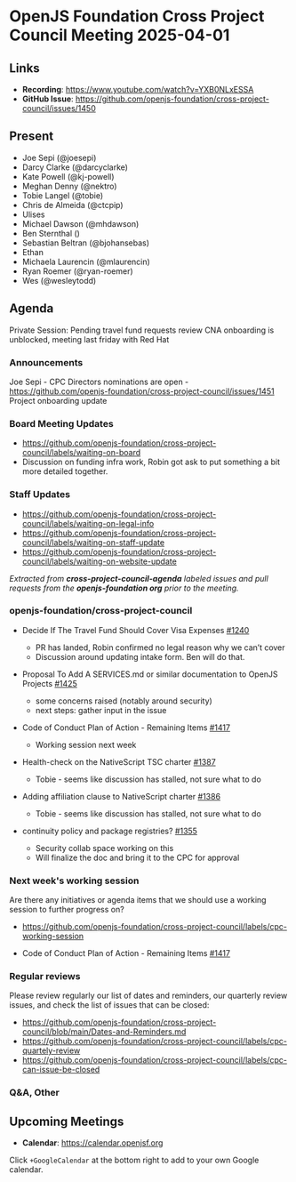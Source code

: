 # OpenJS Foundation Cross Project Council Meeting 2025-04-01

## Links

* **Recording**: https://www.youtube.com/watch?v=YXB0NLxESSA
* **GitHub Issue**: https://github.com/openjs-foundation/cross-project-council/issues/1450

## Present

* Joe Sepi (@joesepi)
* Darcy Clarke (@darcyclarke)
* Kate Powell (@kj-powell)
* Meghan Denny (@nektro)
* Tobie Langel (@tobie)
* Chris de Almeida (@ctcpip)
* Ulises
* Michael Dawson (@mhdawson)
* Ben Sternthal ()
* Sebastian Beltran (@bjohansebas)
* Ethan
* Michaela Laurencin (@mlaurencin)
* Ryan Roemer (@ryan-roemer)
* Wes (@wesleytodd)


## Agenda
Private Session: Pending travel fund requests review
CNA onboarding is unblocked, meeting last friday with Red Hat

### Announcements

Joe Sepi - CPC Directors nominations are open - https://github.com/openjs-foundation/cross-project-council/issues/1451
Project onboarding update

### Board Meeting Updates

- https://github.com/openjs-foundation/cross-project-council/labels/waiting-on-board
- Discussion on funding infra work, Robin got ask to put something a bit more detailed together.

### Staff Updates

- https://github.com/openjs-foundation/cross-project-council/labels/waiting-on-legal-info
- https://github.com/openjs-foundation/cross-project-council/labels/waiting-on-staff-update
- https://github.com/openjs-foundation/cross-project-council/labels/waiting-on-website-update

_Extracted from **cross-project-council-agenda** labeled issues and pull requests from the **openjs-foundation org** prior to the meeting._

### openjs-foundation/cross-project-council

* Decide If The Travel Fund Should Cover Visa Expenses
[#1240](https://github.com/openjs-foundation/cross-project-council/issues/1240)
  * PR has landed, Robin confirmed no legal reason why we can’t cover
  * Discussion around updating intake form. Ben will do that.

* Proposal To Add A SERVICES.md or similar documentation to OpenJS Projects [#1425](https://github.com/openjs-foundation/cross-project-council/issues/1425)
  * some concerns raised (notably around security)
  * next steps: gather input in the issue

* Code of Conduct Plan of Action - Remaining Items [#1417](https://github.com/openjs-foundation/cross-project-council/issues/1417)
  * Working session next week

* Health-check on the NativeScript TSC charter [#1387](https://github.com/openjs-foundation/cross-project-council/issues/1387)
  * Tobie - seems like discussion has stalled, not sure what to do

* Adding affiliation clause to NativeScript charter [#1386](https://github.com/openjs-foundation/cross-project-council/issues/1386)
  * Tobie - seems like discussion has stalled, not sure what to do

* continuity policy and package registries? [#1355](https://github.com/openjs-foundation/cross-project-council/issues/1355)
  * Security collab space working on this
  * Will finalize the doc and bring it to the CPC for approval

### Next week's working session

Are there any initiatives or agenda items that we should use a working session to further progress on?
- https://github.com/openjs-foundation/cross-project-council/labels/cpc-working-session

* Code of Conduct Plan of Action - Remaining Items [#1417](https://github.com/openjs-foundation/cross-project-council/issues/1417) 

### Regular reviews

Please review regularly our list of dates and reminders, our quarterly review issues, and check the list of issues that can be closed:

- https://github.com/openjs-foundation/cross-project-council/blob/main/Dates-and-Reminders.md
- https://github.com/openjs-foundation/cross-project-council/labels/cpc-quartely-review
- https://github.com/openjs-foundation/cross-project-council/labels/cpc-can-issue-be-closed

### Q&A, Other

## Upcoming Meetings

- **Calendar**: <https://calendar.openjsf.org>

Click `+GoogleCalendar` at the bottom right to add to your own Google calendar.

